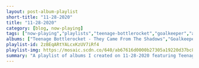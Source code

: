 ```yaml
---
layout: post-album-playlist
short-title: "11-28-2020"
title: "11-28-2020"
category: [blog, now-playing]
tags: ["now-playing","playlists","teenage-bottlerocket","goalkeeper","ac/dc","t.-rex","tilo-alpermann","sir-sly","sir-sly","sir-sly","sir-sly"]
albums: ["Teenage Bottlerocket - They Came From The Shadows","Goalkeeper - Life in Slow Motion","AC/DC - Let There Be Rock","T. Rex - Electric Warrior [Expanded & Remastered]","Tilo Alpermann - The Night of the Rabbit (Original Daedalic Entertainment Game Soundtrack)","Sir Sly - Material Boy","Sir Sly - All Your Love","Sir Sly - Little Deaths","Sir Sly - Don't You Worry, Honey"]
playlist-id: 2zBEqARtYALcxKzUV7iRf4
playlist-img: https://mosaic.scdn.co/640/ab67616d0000b27305a19220d37bc871db939b64ab67616d0000b2732d2b506ac1fff4498097fd42ab67616d0000b2737762663eeab308df9d240cd0ab67616d0000b273cde27b26fbe36b881fc1abd4
summary: "A playlist of albums I created on 11-28-2020 featuring Teenage Bottlerocket, Goalkeeper, AC/DC, T. Rex, Tilo Alpermann, Sir Sly, Sir Sly, Sir Sly, and Sir Sly"
---
```

